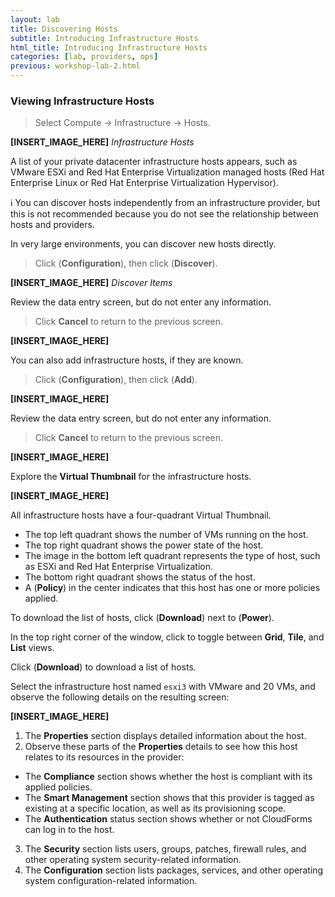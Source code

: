 ```yaml
---
layout: lab
title: Discovering Hosts
subtitle: Introducing Infrastructure Hosts
html_title: Introducing Infrastructure Hosts
categories: [lab, providers, ops]
previous: workshop-lab-2.html
---
```


### Viewing Infrastructure Hosts

> Select Compute → Infrastructure → Hosts.

**[INSERT_IMAGE_HERE]**
*Infrastructure Hosts*

A list of your private datacenter infrastructure hosts appears, such as VMware ESXi and Red Hat Enterprise Virtualization managed hosts (Red Hat Enterprise Linux or Red Hat Enterprise Virtualization Hypervisor).

:information_source: You can discover hosts independently from an infrastructure provider, but this is not recommended because you do not see the relationship between hosts and providers.

In very large environments, you can discover new hosts directly.

> Click <i class="fa fa-cog" aria-hidden="true"></i> (**Configuration**), then click <i class="fa fa-search" aria-hidden="true"></i> (**Discover**).

**[INSERT_IMAGE_HERE]**
*Discover Items*

Review the data entry screen, but do not enter any information.

>  Click **Cancel** to return to the previous screen.

**[INSERT_IMAGE_HERE]**

You can also add infrastructure hosts, if they are known.

> Click <i class="fa fa-cog" aria-hidden="true"></i> (**Configuration**), then click <i class="fa fa-plus-circle" aria-hidden="true"></i> (**Add**).

**[INSERT_IMAGE_HERE]**

Review the data entry screen, but do not enter any information.

>  Click **Cancel** to return to the previous screen.

**[INSERT_IMAGE_HERE]**

Explore the **Virtual Thumbnail** for the infrastructure hosts.

**[INSERT_IMAGE_HERE]**

All infrastructure hosts have a four-quadrant Virtual Thumbnail.
* The top left quadrant shows the number of VMs running on the host.
* The top right quadrant shows the power state of the host.
* The image in the bottom left quadrant represents the type of host, such as ESXi and Red Hat Enterprise Virtualization.
* The bottom right quadrant shows the status of the host.
* A <i class="fa fa-shield" aria-hidden="true"></i> (**Policy**) in the center indicates that this host has one or more policies applied.

To download the list of hosts, click <i class="fa fa-download" aria-hidden="true"></i> (**Download**) next to <i class="fa fa-power-off" aria-hidden="true"></i> (**Power**).

In the top right corner of the window, click <i class="fa fa-th fa-lg" aria-hidden="true"></i> <i class="fa fa-th-large fa-lg" aria-hidden="true"></i> <i class="fa fa-list fa-lg" aria-hidden="true"></i> to toggle between **Grid**, **Tile**, and **List** views.

Click <i class="fa fa-download fa-lg" aria-hidden="true"></i> (**Download**) to download a list of hosts.

Select the infrastructure host named `esxi3` with VMware and 20 VMs, and observe the following details on the resulting screen:

**[INSERT_IMAGE_HERE]**

1. The **Properties** section displays detailed information about the host.
2. Observe these parts of the **Properties** details to see how this host relates to its resources in the provider:
  * The **Compliance** section shows whether the host is compliant with its applied policies.
  * The **Smart Management** section shows that this provider is tagged as existing at a specific location, as well as its provisioning scope.
  * The **Authentication** status section shows whether or not CloudForms can log in to the host.
3. The **Security** section lists users, groups, patches, firewall rules, and other operating system security-related information.
4. The **Configuration** section lists packages, services, and other operating system configuration-related information.
